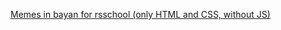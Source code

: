 [Memes in bayan for rsschool (only HTML and CSS, without JS)](https://IhorSusoi.github.io/cssBayan/cssBayan/index.html)